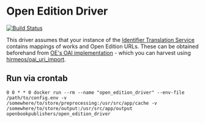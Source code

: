 # Open Edition Driver
[![Build Status](https://travis-ci.org/hirmeos/open_edition_driver.svg?branch=master)](https://travis-ci.org/hirmeos/open_edition_driver)

This driver assumes that your instance of the [Identifier Translation Service](https://github.com/hirmeos/identifier_translation_service) contains mappings of works and Open Edition URLs. These can be obtained beforehand from [OE's OAI implementation](https://oai.openedition.org) - which you can harvest using [hirmeos/oai_uri_import](https://github.com/hirmeos/oai_uri_import).


## Run via crontab
```
0 0 * * 0 docker run --rm --name "open_edition_driver" --env-file /path/to/config.env -v /somewhere/to/store/preprocessing:/usr/src/app/cache -v /somewhere/to/store/output:/usr/src/app/output openbookpublishers/open_edition_driver
```
